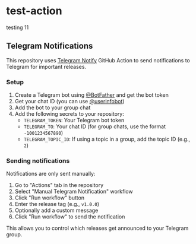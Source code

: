 # test-action
testing
11
## Telegram Notifications

This repository uses [Telegram Notify](https://github.com/marketplace/actions/telegram-notify) GitHub Action to send notifications to Telegram for important releases.

### Setup

1. Create a Telegram bot using [@BotFather](https://t.me/botfather) and get the bot token
2. Get your chat ID (you can use [@userinfobot](https://t.me/userinfobot))
3. Add the bot to your group chat
4. Add the following secrets to your repository:
   - `TELEGRAM_TOKEN`: Your Telegram bot token
   - `TELEGRAM_TO`: Your chat ID (for group chats, use the format `-1001234567890`)
   - `TELEGRAM_TOPIC_ID`: If using a topic in a group, add the topic ID (e.g., `2`)

### Sending notifications

Notifications are only sent manually:

1. Go to "Actions" tab in the repository
2. Select "Manual Telegram Notification" workflow
3. Click "Run workflow" button
4. Enter the release tag (e.g., `v1.0.0`)
5. Optionally add a custom message
6. Click "Run workflow" to send the notification

This allows you to control which releases get announced to your Telegram group.
